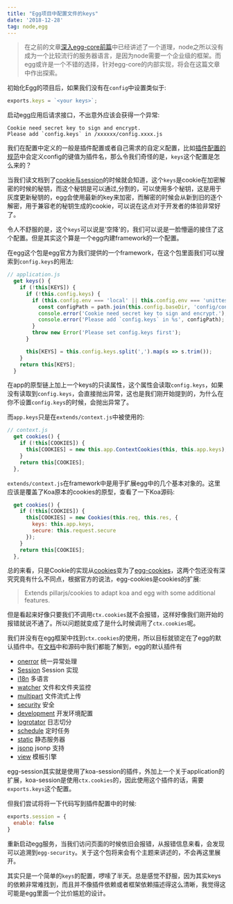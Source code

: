 ```yaml
---
title: "Egg项目中配置文件的keys"
date: '2018-12-28'
tag: node,egg
---
```


> 在之前的文章[深入egg-core前篇](/posts/pre-deep-into-egg-core)中已经讲述了一个道理，node之所以没有成为一个比较流行的服务器语言，是因为node需要一个企业级的框架。而egg或许是一个不错的选择，针对egg-core的内部实现，将会在这篇文章中作出探索。

初始化Egg的项目后，如果我们没有在`config`中设置类似于:

```javascript
exports.keys = `<your keys>`;
```

启动egg应用后请求接口，不出意外应该会获得一个异常:

```
Cookie need secret key to sign and encrypt.
Please add `config.keys` in /xxxxxx/config.xxxx.js
```

我们在配置中定义的一般是插件配置或者自己需求的自定义配置，比如[插件配置的规范](https://eggjs.org/zh-cn/advanced/view-plugin.html#%E6%8F%92%E4%BB%B6%E9%85%8D%E7%BD%AE)中会定义config的键值为插件名，那么令我们奇怪的是，`keys`这个配置是怎么来的？

当我们读文档到了[cookie与session](https://eggjs.org/zh-cn/core/cookie-and-session.html#cookie-%E7%A7%98%E9%92%A5)的时候就会知道，这个`keys`是cookie在加密解密的时候的秘钥，而这个秘钥是可以通过,分割的，可以使用多个秘钥，这是用于灰度更新秘钥的，egg会使用最新的key来加密，而解密的时候会从新到旧的逐个解密，用于兼容老的秘钥生成的cookie，可以说在这点对于开发者的体验非常好了。

令人不舒服的是，这个`keys`可以说是'空降'的，我们可以说是一脸懵逼的接住了这个配置。但是其实这个算是一个egg内建framework的一个配置。

在egg这个包是egg官方为我们提供的一个framework，在这个包里面我们可以搜索到`config.keys`的用法:

```javascript
// application.js
  get keys() {
    if (!this[KEYS]) {
      if (!this.config.keys) {
        if (this.config.env === 'local' || this.config.env === 'unittest') {
          const configPath = path.join(this.config.baseDir, 'config/config.default.js');
          console.error('Cookie need secret key to sign and encrypt.');
          console.error('Please add `config.keys` in %s', configPath);
        }
        throw new Error('Please set config.keys first');
      }

      this[KEYS] = this.config.keys.split(',').map(s => s.trim());
    }
    return this[KEYS];
  }
```

在app的原型链上加上一个keys的只读属性，这个属性会读取`config.keys`，如果没有读取到`config.keys`，会直接抛出异常，这也是我们刚开始提到的，为什么在你不设置`config.keys`的时候，会抛出异常了。

而`app.keys`只是在`extends/context.js`中被使用的:

```javascript
// context.js
  get cookies() {
    if (!this[COOKIES]) {
      this[COOKIES] = new this.app.ContextCookies(this, this.app.keys);
    }
    return this[COOKIES];
  },
```

`extends/context.js`在framework中是用于扩展egg中的几个基本对象的。这里应该是覆盖了Koa原本的cookies的原型，查看了一下Koa源码:

```javascript
  get cookies() {
    if (!this[COOKIES]) {
      this[COOKIES] = new Cookies(this.req, this.res, {
        keys: this.app.keys,
        secure: this.request.secure
      });
    }
    return this[COOKIES];
  },
```

总的来看，只是Cookie的实现从[cookies](https://github.com/pillarjs/cookies)变为了[egg-cookies](https://github.com/eggjs/egg-cookies)，这两个包还没有深究究竟有什么不同点，根据官方的说法，egg-cookies是cookies的扩展:

> Extends pillarjs/cookies to adapt koa and egg with some additional features.

但是看起来好像只要我们不调用`ctx.cookies`就不会报错，这样好像我们刚开始的报错就说不通了。所以问题就变成了是什么时候调用了`ctx.cookies`呢。

我们并没有在egg框架中找到`ctx.cookies`的使用，所以目标就锁定在了egg的默认插件中。在[文档](https://eggjs.org/zh-cn/basics/plugin.html#%E6%8F%92%E4%BB%B6%E5%88%97%E8%A1%A8)中和源码中我们都能了解到，egg的默认插件有

- [onerror](https://github.com/eggjs/egg-onerror) 统一异常处理
- [Session](https://github.com/eggjs/egg-session) Session 实现
- [i18n](https://github.com/eggjs/egg-i18n) 多语言
- [watcher](https://github.com/eggjs/egg-watcher) 文件和文件夹监控
- [multipart](https://github.com/eggjs/egg-multipart) 文件流式上传
- [security](https://github.com/eggjs/egg-security) 安全
- [development](https://github.com/eggjs/egg-development) 开发环境配置
- [logrotator](https://github.com/eggjs/egg-logrotator) 日志切分
- [schedule](https://github.com/eggjs/egg-schedule) 定时任务
- [static](https://github.com/eggjs/egg-static) 静态服务器
- [jsonp](https://github.com/eggjs/egg-jsonp) jsonp 支持
- [view](https://github.com/eggjs/egg-view) 模板引擎

egg-session其实就是使用了koa-session的插件，外加上一个关于application的扩展，koa-session是使用`ctx.cookies`的，因此使用这个插件的话，需要`exports.keys`这个配置。

但我们尝试将将一下代码写到插件配置中的时候:

```javascript
exports.session = {
  enable: false
}
```

重新启动egg服务，当我们访问页面的时候依旧会报错，从报错信息来看，会发现可以追溯到`egg-security`。关于这个包将来会有个主题来讲述的，不会再这里展开。

其实只是一个简单的`keys`的配置，啰嗦了半天。总是感觉不舒服，因为其实keys的依赖非常难找到，而且并不像插件依赖或者框架依赖描述得这么清晰，我觉得这可能是egg里面一个比价尴尬的设计。

